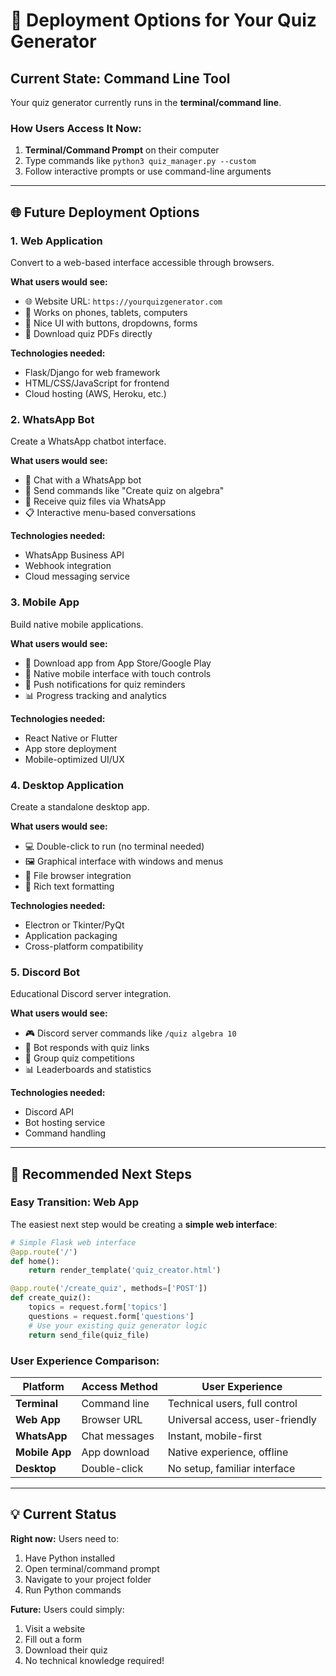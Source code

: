 # 🚀 Deployment Options for Your Quiz Generator

## Current State: Command Line Tool
Your quiz generator currently runs in the **terminal/command line**.

### How Users Access It Now:
1. **Terminal/Command Prompt** on their computer
2. Type commands like `python3 quiz_manager.py --custom`
3. Follow interactive prompts or use command-line arguments

---

## 🌐 Future Deployment Options

### 1. **Web Application** 
Convert to a web-based interface accessible through browsers.

**What users would see:**
- 🌐 Website URL: `https://yourquizgenerator.com`
- 📱 Works on phones, tablets, computers
- 🎨 Nice UI with buttons, dropdowns, forms
- 📄 Download quiz PDFs directly

**Technologies needed:**
- Flask/Django for web framework
- HTML/CSS/JavaScript for frontend
- Cloud hosting (AWS, Heroku, etc.)

### 2. **WhatsApp Bot**
Create a WhatsApp chatbot interface.

**What users would see:**
- 💬 Chat with a WhatsApp bot
- 🤖 Send commands like "Create quiz on algebra"
- 📱 Receive quiz files via WhatsApp
- 📋 Interactive menu-based conversations

**Technologies needed:**
- WhatsApp Business API
- Webhook integration
- Cloud messaging service

### 3. **Mobile App**
Build native mobile applications.

**What users would see:**
- 📱 Download app from App Store/Google Play
- 🎯 Native mobile interface with touch controls
- 🔔 Push notifications for quiz reminders
- 📊 Progress tracking and analytics

**Technologies needed:**
- React Native or Flutter
- App store deployment
- Mobile-optimized UI/UX

### 4. **Desktop Application**
Create a standalone desktop app.

**What users would see:**
- 💻 Double-click to run (no terminal needed)
- 🖼️ Graphical interface with windows and menus
- 📁 File browser integration
- 🎨 Rich text formatting

**Technologies needed:**
- Electron or Tkinter/PyQt
- Application packaging
- Cross-platform compatibility

### 5. **Discord Bot**
Educational Discord server integration.

**What users would see:**
- 🎮 Discord server commands like `/quiz algebra 10`
- 🤖 Bot responds with quiz links
- 👥 Group quiz competitions
- 📊 Leaderboards and statistics

**Technologies needed:**
- Discord API
- Bot hosting service
- Command handling

---

## 🎯 Recommended Next Steps

### **Easy Transition: Web App**
The easiest next step would be creating a **simple web interface**:

```python
# Simple Flask web interface
@app.route('/')
def home():
    return render_template('quiz_creator.html')

@app.route('/create_quiz', methods=['POST'])
def create_quiz():
    topics = request.form['topics']
    questions = request.form['questions']
    # Use your existing quiz generator logic
    return send_file(quiz_file)
```

### **User Experience Comparison:**

| Platform | Access Method | User Experience |
|----------|---------------|-----------------|
| **Terminal** | Command line | Technical users, full control |
| **Web App** | Browser URL | Universal access, user-friendly |
| **WhatsApp** | Chat messages | Instant, mobile-first |
| **Mobile App** | App download | Native experience, offline |
| **Desktop** | Double-click | No setup, familiar interface |

---

## 💡 Current Status

**Right now:** Users need to:
1. Have Python installed
2. Open terminal/command prompt
3. Navigate to your project folder
4. Run Python commands

**Future:** Users could simply:
1. Visit a website
2. Fill out a form
3. Download their quiz
4. No technical knowledge required!
